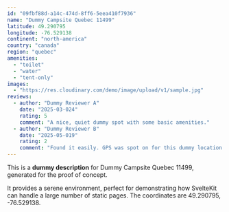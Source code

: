 ```yaml
---
id: "09fbf88d-a14c-474d-8ff6-5eea410f7936"
name: "Dummy Campsite Quebec 11499"
latitude: 49.290795
longitude: -76.529138
continent: "north-america"
country: "canada"
region: "quebec"
amenities:
  - "toilet"
  - "water"
  - "tent-only"
images:
  - "https://res.cloudinary.com/demo/image/upload/v1/sample.jpg"
reviews:
  - author: "Dummy Reviewer A"
    date: "2025-03-024"
    rating: 5
    comment: "A nice, quiet dummy spot with some basic amenities."
  - author: "Dummy Reviewer B"
    date: "2025-05-019"
    rating: 2
    comment: "Found it easily. GPS was spot on for this dummy location."
---
```


This is a **dummy description** for Dummy Campsite Quebec 11499, generated for the proof of concept.

It provides a serene environment, perfect for demonstrating how SvelteKit can handle a large number of static pages. The coordinates are 49.290795, -76.529138.
